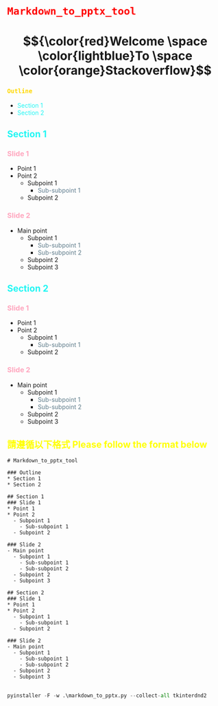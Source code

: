 # <code style="color: red ">Markdown_to_pptx_tool</code>
# $${\color{red}Welcome \space \color{lightblue}To \space \color{orange}Stackoverflow}$$
### <code style="color:gold ">Outline</code>
* <span style="color:#21F6F3;">Section 1</span>
* <span style="color:#21F6F3;">Section 2</span>

## <span style="color:#21F6F3;">Section 1</span>

### <span style="color:#FFA7BF;">Slide 1</span>
* Point 1
* Point 2
  - Subpoint 1
    - <span style="color:#607D8F;">Sub-subpoint 1</span>
  - Subpoint 2

### <span style="color:#FFA7BF;">Slide 2</span>
- Main point
  - Subpoint 1
    - <span style="color:#607D8B;">Sub-subpoint 1</span>
    - <span style="color:#607D8B;">Sub-subpoint 2</span>
  - Subpoint 2
  - Subpoint 3

## <span style="color:#21F6F3;">Section 2</span>

### <span style="color:#FFA7BF;">Slide 1</span>
* Point 1
* Point 2
  - Subpoint 1
    - <span style="color:#607D8B;">Sub-subpoint 1</span>
  - Subpoint 2

### <span style="color:#FFA7BF;">Slide 2</span>
- Main point
  - Subpoint 1
    - <span style="color:#607D8B;">Sub-subpoint 1</span>
    - <span style="color:#607D8B;">Sub-subpoint 2</span>
  - Subpoint 2
  - Subpoint 3

## <span style="color:#FFFF00;">請遵循以下格式 Please follow the format below
```
# Markdown_to_pptx_tool

### Outline
* Section 1
* Section 2

## Section 1
### Slide 1
* Point 1
* Point 2
  - Subpoint 1
    - Sub-subpoint 1
  - Subpoint 2

### Slide 2
- Main point
  - Subpoint 1
    - Sub-subpoint 1
    - Sub-subpoint 2
  - Subpoint 2
  - Subpoint 3

## Section 2
### Slide 1
* Point 1
* Point 2
  - Subpoint 1
    - Sub-subpoint 1
  - Subpoint 2

### Slide 2
- Main point
  - Subpoint 1
    - Sub-subpoint 1
    - Sub-subpoint 2
  - Subpoint 2
  - Subpoint 3
```

##
```python =
pyinstaller -F -w .\markdown_to_pptx.py --collect-all tkinterdnd2
```
